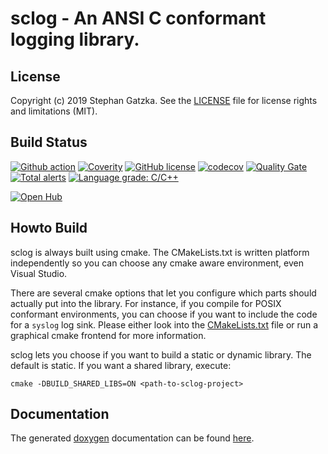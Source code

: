 # sclog - An ANSI C conformant logging library.
## License
Copyright (c) 2019 Stephan Gatzka. See the [LICENSE](LICENSE) file for
license rights and limitations (MIT).

## Build Status
[![Github action](https://github.com/gatzka/sclog/workflows/CI%20build/badge.svg?branch=master)](https://github.com/gatzka/sclog/actions)
[![Coverity](https://scan.coverity.com/projects/19467/badge.svg)](https://scan.coverity.com/projects/gatzka-sclog)
[![GitHub license](https://img.shields.io/badge/license-MIT-blue.svg)](https://raw.githubusercontent.com/gatzka/sclog/master/LICENSE)
[![codecov](https://codecov.io/gh/gatzka/sclog/branch/master/graph/badge.svg)](https://codecov.io/gh/gatzka/sclog)
[![Quality Gate](https://sonarcloud.io/api/project_badges/measure?project=org.gatzka.sclog&metric=alert_status)](https://sonarcloud.io/dashboard?id=org.gatzka.sclog)
[![Total alerts](https://img.shields.io/lgtm/alerts/g/gatzka/sclog.svg?logo=lgtm&logoWidth=18)](https://lgtm.com/projects/g/gatzka/sclog/alerts/)
[![Language grade: C/C++](https://img.shields.io/lgtm/grade/cpp/g/gatzka/sclog.svg?logo=lgtm&logoWidth=18)](https://lgtm.com/projects/g/gatzka/sclog/context:cpp)

[![Open Hub](https://img.shields.io/badge/Open-Hub-0185CA.svg)](https://www.openhub.net/p/sclog)

## Howto Build
sclog is always built using cmake. The CMakeLists.txt is written
platform independently so you can choose any cmake aware environment,
even Visual Studio.

There are several cmake options that let you configure which parts
should actually put into the library. For instance, if you compile for
POSIX conformant environments, you can choose if you want to include the
code for a `syslog` log sink. Please either look into the
[CMakeLists.txt](src/CMakeLists.txt) file or run a graphical cmake
frontend for more information.

sclog lets you choose if you want to build a static or dynamic library.
The default is static. If you want a shared library, execute:
```
cmake -DBUILD_SHARED_LIBS=ON <path-to-sclog-project>
```

## Documentation

The generated [doxygen](https://www.stack.nl/~dimitri/doxygen/) documentation can be found
[here](https://gatzka.github.io/sclog/doc/html).


